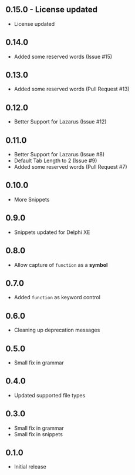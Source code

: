 ## 0.15.0 - License updated
* License updated

## 0.14.0
* Added some reserved words (Issue #15)

## 0.13.0
* Added some reserved words (Pull Request #13)

## 0.12.0
* Better Support for Lazarus (Issue #12)

## 0.11.0
* Better Support for Lazarus (Issue #8)
* Default Tab Length to 2 (Issue #9)
* Added some reserved words (Pull Request #7)

## 0.10.0
* More Snippets

## 0.9.0
* Snippets updated for Delphi XE

## 0.8.0
* Allow capture of `function` as a **symbol**

## 0.7.0
* Added `function` as keyword control

## 0.6.0
* Cleaning up deprecation messages

## 0.5.0
* Small fix in grammar

## 0.4.0
* Updated supported file types

## 0.3.0
* Small fix in grammar
* Small fix in snippets

## 0.1.0
* Initial release
